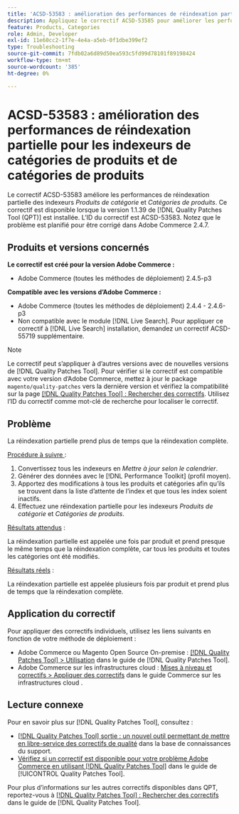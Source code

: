 ```yaml
---
title: 'ACSD-53583 : amélioration des performances de réindexation partielle pour les indexeurs [!UICONTROL Category Products] et [!UICONTROL Product Categories]'
description: Appliquez le correctif ACSD-53585 pour améliorer les performances de réindexation partielle pour les indexeurs de catégories de produits et de catégories de produits.
feature: Products, Categories
role: Admin, Developer
exl-id: 11e60cc2-1f7e-4e4a-a5eb-0f1dbe399ef2
type: Troubleshooting
source-git-commit: 7fdb02a6d89d50ea593c5fd99d78101f89198424
workflow-type: tm+mt
source-wordcount: '385'
ht-degree: 0%

---
```


# ACSD-53583 : amélioration des performances de réindexation partielle pour les indexeurs de catégories de produits et de catégories de produits

Le correctif ACSD-53583 améliore les performances de réindexation partielle des indexeurs *Produits de catégorie* et *Catégories de produits*. Ce correctif est disponible lorsque la version 1.1.39 de [!DNL Quality Patches Tool (QPT)] est installée. L’ID du correctif est ACSD-53583. Notez que le problème est planifié pour être corrigé dans Adobe Commerce 2.4.7.

## Produits et versions concernés

**Le correctif est créé pour la version Adobe Commerce :**

* Adobe Commerce (toutes les méthodes de déploiement) 2.4.5-p3

**Compatible avec les versions d’Adobe Commerce :**

* Adobe Commerce (toutes les méthodes de déploiement) 2.4.4 - 2.4.6-p3
* Non compatible avec le module [!DNL Live Search]. Pour appliquer ce correctif à [!DNL Live Search] installation, demandez un correctif ACSD-55719 supplémentaire.

>[!NOTE]
>
>Le correctif peut s’appliquer à d’autres versions avec de nouvelles versions de [!DNL Quality Patches Tool]. Pour vérifier si le correctif est compatible avec votre version d’Adobe Commerce, mettez à jour le package `magento/quality-patches` vers la dernière version et vérifiez la compatibilité sur la page [[!DNL Quality Patches Tool] : Rechercher des correctifs](https://experienceleague.adobe.com/tools/commerce-quality-patches/index.html?lang=fr). Utilisez l’ID du correctif comme mot-clé de recherche pour localiser le correctif.

## Problème

La réindexation partielle prend plus de temps que la réindexation complète.

<u>Procédure à suivre </u> :

1. Convertissez tous les indexeurs en *Mettre à jour selon le calendrier*.
1. Générer des données avec le [!DNL Performance Toolkit] (profil moyen).
1. Apportez des modifications à tous les produits et catégories afin qu’ils se trouvent dans la liste d’attente de l’index et que tous les index soient inactifs.
1. Effectuez une réindexation partielle pour les indexeurs *Produits de catégorie* et *Catégories de produits*.

<u>Résultats attendus</u> :

La réindexation partielle est appelée une fois par produit et prend presque le même temps que la réindexation complète, car tous les produits et toutes les catégories ont été modifiés.

<u>Résultats réels</u> :

La réindexation partielle est appelée plusieurs fois par produit et prend plus de temps que la réindexation complète.

## Application du correctif

Pour appliquer des correctifs individuels, utilisez les liens suivants en fonction de votre méthode de déploiement :

* Adobe Commerce ou Magento Open Source On-premise : [[!DNL Quality Patches Tool] > Utilisation](/help/tools/quality-patches-tool/usage.md) dans le guide de [!DNL Quality Patches Tool].
* Adobe Commerce sur les infrastructures cloud : [Mises à niveau et correctifs > Appliquer des correctifs](https://experienceleague.adobe.com/docs/commerce-cloud-service/user-guide/develop/upgrade/apply-patches.html?lang=fr) dans le guide Commerce sur les infrastructures cloud .

## Lecture connexe

Pour en savoir plus sur [!DNL Quality Patches Tool], consultez :

* [[!DNL Quality Patches Tool] sortie : un nouvel outil permettant de mettre en libre-service des correctifs de qualité](https://experienceleague.adobe.com/fr/docs/commerce-operations/tools/quality-patches-tool/quality-patches-tool-to-self-serve-quality-patches) dans la base de connaissances du support.
* [Vérifiez si un correctif est disponible pour votre problème Adobe Commerce en utilisant [!DNL Quality Patches Tool]](/help/tools/quality-patches-tool/patches-available-in-qpt/check-patch-for-magento-issue-with-magento-quality-patches.md) dans le guide de [!UICONTROL Quality Patches Tool].


Pour plus d’informations sur les autres correctifs disponibles dans QPT, reportez-vous à [[!DNL Quality Patches Tool] : Rechercher des correctifs](https://experienceleague.adobe.com/tools/commerce-quality-patches/index.html?lang=fr) dans le guide de [!DNL Quality Patches Tool].
